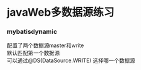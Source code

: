 # javaWeb多数据源练习

### mybatisdynamic
  配置了两个数据源master和write  
  默认匹配第一个数据源  
  可以通过@DS(DataSource.WRITE) 选择哪一个数据源